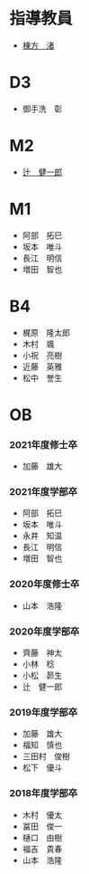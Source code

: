 # 指導教員
- [棟方　渚](https://www.kyoto-su.ac.jp/faculty/professors/ise/ise_munekata_nagisa.html)

# D3
- 御手洗　彰

# M2
- [辻　健一郎](https://2gken1029.github.io/)

# M1
- 阿部　拓巳
- 坂本　唯斗
- 長江　明信
- 増田　智也

# B4
- 梶原　隆太郎
- 木村　颯
- 小祝　亮樹
- 近藤　英雅
- 松中　誉生


# OB
### 2021年度修士卒
- 加藤　雄大
### 2021年度学部卒
- 阿部　拓巳
- 坂本　唯斗
- 永井　知温
- 長江　明信
- 増田　智也

### 2020年度修士卒
- 山本　浩隆
### 2020年度学部卒
- 齊藤　神太
- 小林　稔
- 小松　昴生
- 辻　健一郎

### 2019年度学部卒
- 加藤　雄大
- 福知　慎也
- 三田村　俊樹
- 松下　優斗

### 2018年度学部卒
- 木村　優太
- 冨田　俊一
- 樋口　由樹
- 福吉　貴春
- 山本　浩隆
